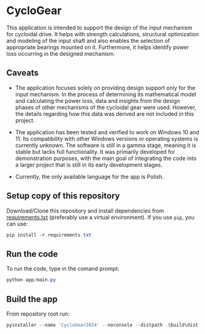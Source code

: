 # CycloGear

This application is intended to support the design of the input mechanism for cycloidal drive. It helps with strength calculations, structural optimization and modeling of the input shaft and also enables the selection of appropriate bearings mounted on it. Furthermore, it helps identify power loss occurring in the designed mechanism.

## Caveats

- The application focuses solely on providing design support only for the input mechanism. In the process of determining its mathematical model and calculating the power loss, data and insights from the design phases of other mechanisms of the cycloidal gear were used. However, the details regarding how this data was derived are not included in this project.

- The application has been tested and verified to work on Windows 10 and 11. Its compatibility with other Windows versions or operating systems is currently unknown. The software is still in a gamma stage, meaning it is stable but lacks full functionality. It was primarily developed for demonstration purposes, with the main goal of integrating the code into a larger project that is still in its early development stages.

- Currently, the only available language for the app is Polish.

## Setup copy of this repository 
Download/Clone this repository and install dependencies from [requirements.txt](requirements.txt) (preferably use a virtual environment). If you use ```pip```, you can use:

```ps1
pip install -r requirements.txt
```
## Run the code
To run the code, type in the comand prompt:

```ps1
python app/main.py
```

## Build the app
From repository root run:

```ps1
pyinstaller --name 'CycloGear2024' --noconsole --distpath .\build\dist --specpath .\build\spec .\app\main.py ; Copy-Item -Path ".\data" -Destination ".\build\dist\CycloGear2024\data" -Recurse
```
